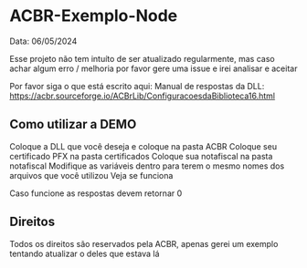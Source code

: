 # ACBR-Exemplo-Node

Data: 06/05/2024

Esse projeto não tem intuíto de ser atualizado regularmente, mas caso achar algum erro / melhoria por favor gere uma issue e irei analisar e aceitar

Por favor siga o que está escrito aqui:
Manual de respostas da DLL: https://acbr.sourceforge.io/ACBrLib/ConfiguracoesdaBiblioteca16.html

## Como utilizar a DEMO
Coloque a DLL que você deseja e coloque na pasta ACBR
Coloque seu certificado PFX na pasta certificados
Coloque sua notafiscal na pasta notafiscal
Modifique as variáveis dentro para terem o mesmo nomes dos arquivos que você utilizou
Veja se funciona

Caso funcione as respostas devem retornar 0

## Direitos
Todos os direitos são reservados pela ACBR, apenas gerei um exemplo tentando atualizar o deles que estava lá
